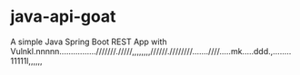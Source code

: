 # java-api-goat

A simple Java Spring Boot REST App with Vulnkl.nnnnn................///////./////,,,,,,,,//////.////////.......////.....mk.....ddd.,........
11111l,,,,,,
